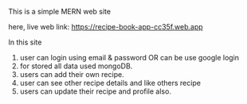 This is a simple MERN web site

here,
live web link: https://recipe-book-app-cc35f.web.app

In this site
1. user can login using email & password OR can be use google login
2. for stored all data used mongoDB.
3. users can add their own recipe.
4. user can see other recipe details and like others recipe
5. users can update their recipe and profile also.
